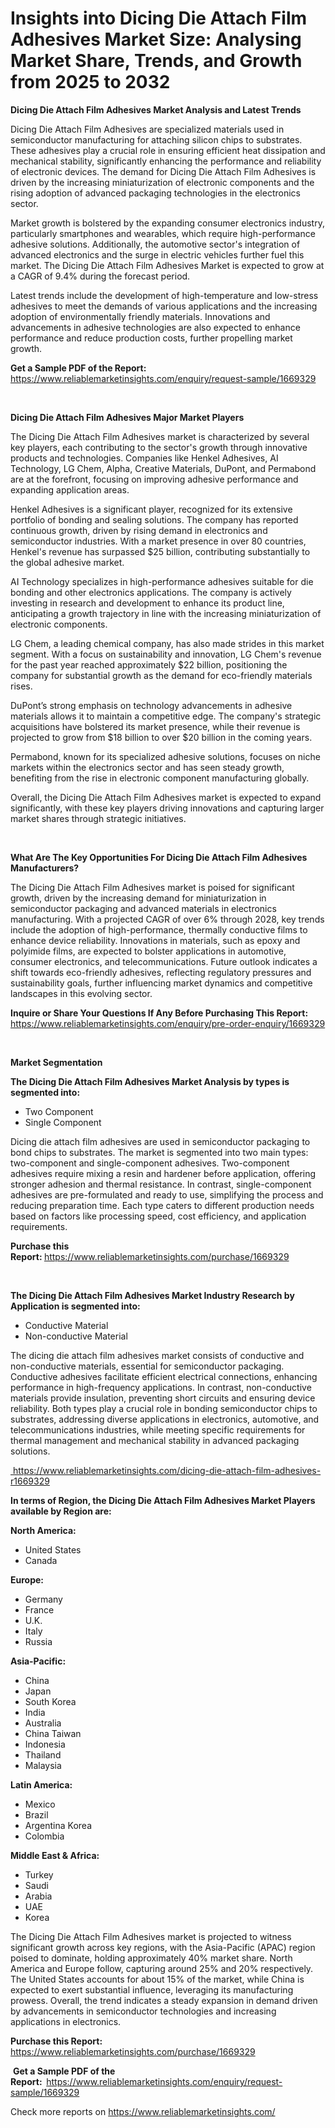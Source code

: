<p><h1>Insights into Dicing Die Attach Film Adhesives Market Size: Analysing Market Share, Trends, and Growth from 2025 to 2032</h1></p><p><strong>Dicing Die Attach Film Adhesives Market Analysis and Latest Trends</strong></p>
<p><p>Dicing Die Attach Film Adhesives are specialized materials used in semiconductor manufacturing for attaching silicon chips to substrates. These adhesives play a crucial role in ensuring efficient heat dissipation and mechanical stability, significantly enhancing the performance and reliability of electronic devices. The demand for Dicing Die Attach Film Adhesives is driven by the increasing miniaturization of electronic components and the rising adoption of advanced packaging technologies in the electronics sector.</p><p>Market growth is bolstered by the expanding consumer electronics industry, particularly smartphones and wearables, which require high-performance adhesive solutions. Additionally, the automotive sector's integration of advanced electronics and the surge in electric vehicles further fuel this market. The Dicing Die Attach Film Adhesives Market is expected to grow at a CAGR of 9.4% during the forecast period. </p><p>Latest trends include the development of high-temperature and low-stress adhesives to meet the demands of various applications and the increasing adoption of environmentally friendly materials. Innovations and advancements in adhesive technologies are also expected to enhance performance and reduce production costs, further propelling market growth.</p></p>
<p><strong>Get a Sample PDF of the Report:&nbsp;</strong> <a href="https://www.reliablemarketinsights.com/enquiry/request-sample/1669329?utm_campaign=1937&utm_medium=2&utm_source=Github&utm_content=ia&utm_term=05022025&utm_id=dicing-die-attach-film-adhesives">https://www.reliablemarketinsights.com/enquiry/request-sample/1669329</a></p>
<p>&nbsp;</p>
<p><strong>Dicing Die Attach Film Adhesives Major Market Players</strong></p>
<p><p>The Dicing Die Attach Film Adhesives market is characterized by several key players, each contributing to the sector's growth through innovative products and technologies. Companies like Henkel Adhesives, AI Technology, LG Chem, Alpha, Creative Materials, DuPont, and Permabond are at the forefront, focusing on improving adhesive performance and expanding application areas.</p><p>Henkel Adhesives is a significant player, recognized for its extensive portfolio of bonding and sealing solutions. The company has reported continuous growth, driven by rising demand in electronics and semiconductor industries. With a market presence in over 80 countries, Henkel's revenue has surpassed $25 billion, contributing substantially to the global adhesive market.</p><p>AI Technology specializes in high-performance adhesives suitable for die bonding and other electronics applications. The company is actively investing in research and development to enhance its product line, anticipating a growth trajectory in line with the increasing miniaturization of electronic components.</p><p>LG Chem, a leading chemical company, has also made strides in this market segment. With a focus on sustainability and innovation, LG Chem's revenue for the past year reached approximately $22 billion, positioning the company for substantial growth as the demand for eco-friendly materials rises.</p><p>DuPont’s strong emphasis on technology advancements in adhesive materials allows it to maintain a competitive edge. The company's strategic acquisitions have bolstered its market presence, while their revenue is projected to grow from $18 billion to over $20 billion in the coming years.</p><p>Permabond, known for its specialized adhesive solutions, focuses on niche markets within the electronics sector and has seen steady growth, benefiting from the rise in electronic component manufacturing globally.</p><p>Overall, the Dicing Die Attach Film Adhesives market is expected to expand significantly, with these key players driving innovations and capturing larger market shares through strategic initiatives.</p></p>
<p>&nbsp;</p>
<p><strong>What Are The Key Opportunities For Dicing Die Attach Film Adhesives Manufacturers?</strong></p>
<p><p>The Dicing Die Attach Film Adhesives market is poised for significant growth, driven by the increasing demand for miniaturization in semiconductor packaging and advanced materials in electronics manufacturing. With a projected CAGR of over 6% through 2028, key trends include the adoption of high-performance, thermally conductive films to enhance device reliability. Innovations in materials, such as epoxy and polyimide films, are expected to bolster applications in automotive, consumer electronics, and telecommunications. Future outlook indicates a shift towards eco-friendly adhesives, reflecting regulatory pressures and sustainability goals, further influencing market dynamics and competitive landscapes in this evolving sector.</p></p>
<p><strong>Inquire or Share Your Questions If Any Before Purchasing This Report:</strong> <a href="https://www.reliablemarketinsights.com/enquiry/pre-order-enquiry/1669329?utm_campaign=1937&utm_medium=2&utm_source=Github&utm_content=ia&utm_term=05022025&utm_id=dicing-die-attach-film-adhesives">https://www.reliablemarketinsights.com/enquiry/pre-order-enquiry/1669329</a></p>
<p>&nbsp;</p>
<p><strong>Market Segmentation</strong></p>
<p><strong>The Dicing Die Attach Film Adhesives Market Analysis by types is segmented into:</strong></p>
<p><ul><li>Two Component</li><li>Single Component</li></ul></p>
<p><p>Dicing die attach film adhesives are used in semiconductor packaging to bond chips to substrates. The market is segmented into two main types: two-component and single-component adhesives. Two-component adhesives require mixing a resin and hardener before application, offering stronger adhesion and thermal resistance. In contrast, single-component adhesives are pre-formulated and ready to use, simplifying the process and reducing preparation time. Each type caters to different production needs based on factors like processing speed, cost efficiency, and application requirements.</p></p>
<p><strong>Purchase this Report:&nbsp;</strong><a href="https://www.reliablemarketinsights.com/purchase/1669329?utm_campaign=1937&utm_medium=2&utm_source=Github&utm_content=ia&utm_term=05022025&utm_id=dicing-die-attach-film-adhesives">https://www.reliablemarketinsights.com/purchase/1669329</a></p>
<p>&nbsp;</p>
<p><strong>The Dicing Die Attach Film Adhesives Market Industry Research by Application is segmented into:</strong></p>
<p><ul><li>Conductive Material</li><li>Non-conductive Material</li></ul></p>
<p><p>The dicing die attach film adhesives market consists of conductive and non-conductive materials, essential for semiconductor packaging. Conductive adhesives facilitate efficient electrical connections, enhancing performance in high-frequency applications. In contrast, non-conductive materials provide insulation, preventing short circuits and ensuring device reliability. Both types play a crucial role in bonding semiconductor chips to substrates, addressing diverse applications in electronics, automotive, and telecommunications industries, while meeting specific requirements for thermal management and mechanical stability in advanced packaging solutions.</p></p>
<p><a href="https://www.reliablemarketinsights.com/dicing-die-attach-film-adhesives-r1669329?utm_campaign=1937&utm_medium=2&utm_source=Github&utm_content=ia&utm_term=05022025&utm_id=dicing-die-attach-film-adhesives">&nbsp;https://www.reliablemarketinsights.com/dicing-die-attach-film-adhesives-r1669329</a></p>
<p><strong>In terms of Region, the Dicing Die Attach Film Adhesives Market Players available by Region are:</strong></p>
<p>
    <p> <strong> North America: </strong>
        <ul>
            <li>United States</li>
            <li>Canada</li>
        </ul>
        </p> 
    <p> <strong> Europe: </strong>
        <ul>
            <li>Germany</li>
            <li>France</li>
            <li>U.K.</li>
            <li>Italy</li>
            <li>Russia</li>
        </ul>
        </p> 
    <p> <strong> Asia-Pacific: </strong>
        <ul>
            <li>China</li>
            <li>Japan</li>
            <li>South Korea</li>
            <li>India</li>
            <li>Australia</li>
            <li>China Taiwan</li>
            <li>Indonesia</li>
            <li>Thailand</li>
            <li>Malaysia</li>
        </ul>
        </p> 
    <p> <strong> Latin America: </strong>
        <ul>
            <li>Mexico</li>
            <li>Brazil</li>
            <li>Argentina Korea</li>
            <li>Colombia</li>
        </ul>
        </p> 
    <p> <strong> Middle East & Africa: </strong>
        <ul>
            <li>Turkey</li>
            <li>Saudi</li>
            <li>Arabia</li>
            <li>UAE</li>
            <li>Korea</li>
        </ul>
    </p>
    </p>
<p><p>The Dicing Die Attach Film Adhesives market is projected to witness significant growth across key regions, with the Asia-Pacific (APAC) region poised to dominate, holding approximately 40% market share. North America and Europe follow, capturing around 25% and 20% respectively. The United States accounts for about 15% of the market, while China is expected to exert substantial influence, leveraging its manufacturing prowess. Overall, the trend indicates a steady expansion in demand driven by advancements in semiconductor technologies and increasing applications in electronics.</p></p>
<p><strong>Purchase this Report: </strong><a href="https://www.reliablemarketinsights.com/purchase/1669329?utm_campaign=1937&utm_medium=2&utm_source=Github&utm_content=ia&utm_term=05022025&utm_id=dicing-die-attach-film-adhesives">https://www.reliablemarketinsights.com/purchase/1669329</a></p>
<p>&nbsp;<strong>Get a Sample PDF of the Report:&nbsp;&nbsp;</strong><a href="https://www.reliablemarketinsights.com/enquiry/request-sample/1669329?utm_campaign=1937&utm_medium=2&utm_source=Github&utm_content=ia&utm_term=05022025&utm_id=dicing-die-attach-film-adhesives">https://www.reliablemarketinsights.com/enquiry/request-sample/1669329</a></p>
<p><strong></strong></p>
<p>Check more reports on <a href="https://www.reliablemarketinsights.com/?utm_campaign=1937&utm_medium=2&utm_source=Github&utm_content=ia&utm_term=05022025&utm_id=dicing-die-attach-film-adhesives">https://www.reliablemarketinsights.com/</a></p>